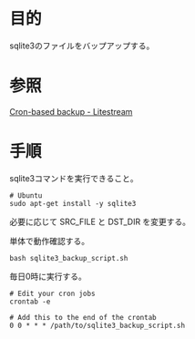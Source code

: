 # 目的
sqlite3のファイルをバップアップする。

# 参照
[Cron-based backup - Litestream](https://litestream.io/alternatives/cron/)

# 手順
sqlite3コマンドを実行できること。
```
# Ubuntu
sudo apt-get install -y sqlite3
```

必要に応じて SRC_FILE と DST_DIR を変更する。

単体で動作確認する。
```
bash sqlite3_backup_script.sh
```

毎日0時に実行する。
```
# Edit your cron jobs
crontab -e

# Add this to the end of the crontab
0 0 * * * /path/to/sqlite3_backup_script.sh
```
